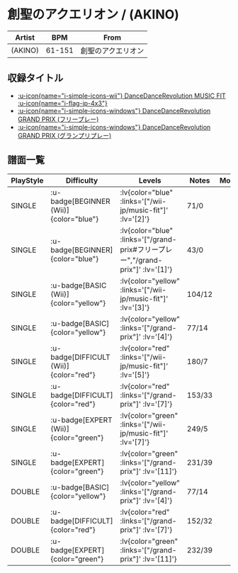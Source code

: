 # 創聖のアクエリオン / (AKINO)

|Artist|BPM|From|
|------|---|----|
|(AKINO)|61-151|創聖のアクエリオン|

## 収録タイトル

- [ :u-icon{name="i-simple-icons-wii"} DanceDanceRevolution MUSIC FIT :u-icon{name="i-flag-jp-4x3"} ](/wii-jp/music-fit)
- [ :u-icon{name="i-simple-icons-windows"} DanceDanceRevolution GRAND PRIX (フリープレー)](/grand-prix#フリープレー)
- [ :u-icon{name="i-simple-icons-windows"} DanceDanceRevolution GRAND PRIX (グランプリプレー)](/grand-prix)

## 譜面一覧

|PlayStyle|Difficulty|Levels|Notes|Movie|
|---------|----------|------|-----|-----|
|SINGLE| :u-badge[BEGINNER (Wii)]{color="blue"} | :lv{color="blue" :links='["/wii-jp/music-fit"]' :lv='[2]'} |71/0||
|SINGLE| :u-badge[BEGINNER]{color="blue"} | :lv{color="blue" :links='["/grand-prix#フリープレー","/grand-prix"]' :lv='[1]'} |43/0||
|SINGLE| :u-badge[BASIC (Wii)]{color="yellow"} | :lv{color="yellow" :links='["/wii-jp/music-fit"]' :lv='[3]'} |104/12||
|SINGLE| :u-badge[BASIC]{color="yellow"} | :lv{color="yellow" :links='["/grand-prix"]' :lv='[4]'} |77/14||
|SINGLE| :u-badge[DIFFICULT (Wii)]{color="red"} | :lv{color="red" :links='["/wii-jp/music-fit"]' :lv='[5]'} |180/7||
|SINGLE| :u-badge[DIFFICULT]{color="red"} | :lv{color="red" :links='["/grand-prix"]' :lv='[7]'} |153/33||
|SINGLE| :u-badge[EXPERT (Wii)]{color="green"} | :lv{color="green" :links='["/wii-jp/music-fit"]' :lv='[7]'} |249/5||
|SINGLE| :u-badge[EXPERT]{color="green"} | :lv{color="green" :links='["/grand-prix"]' :lv='[11]'} |231/39||
|DOUBLE| :u-badge[BASIC]{color="yellow"} | :lv{color="yellow" :links='["/grand-prix"]' :lv='[4]'} |77/14||
|DOUBLE| :u-badge[DIFFICULT]{color="red"} | :lv{color="red" :links='["/grand-prix"]' :lv='[7]'} |152/32||
|DOUBLE| :u-badge[EXPERT]{color="green"} | :lv{color="green" :links='["/grand-prix"]' :lv='[11]'} |232/39||
